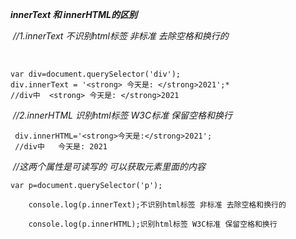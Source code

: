 ***innerText 和 innerHTML的区别***

​    *//1.innerText 不识别html标签 非标准 去除空格和换行的*

​    

```
var div=document.querySelector('div');
div.innerText = '<strong> 今天是: </strong>2021';*
//div中  <strong> 今天是: </strong>2021
```

​    *//2.innerHTML 识别html标签 W3C标准 保留空格和换行*

```
 div.innerHTML='<strong>今天是:</strong>2021';
 //div中   今天是: 2021
```

​    *//这两个属性是可读写的 可以获取元素里面的内容*

```
var p=document.querySelector('p');

​    console.log(p.innerText);不识别html标签 非标准 去除空格和换行的

​    console.log(p.innerHTML);识别html标签 W3C标准 保留空格和换行
```

